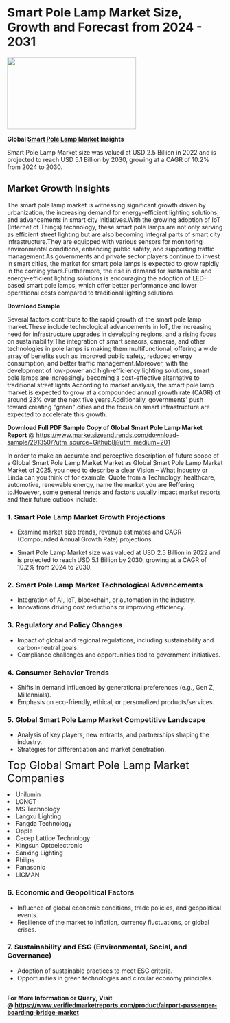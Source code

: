 <H1>Smart Pole Lamp Market Size, Growth and Forecast from 2024 - 2031</H1><img class="aligncenter size-medium wp-image-584254" src="https://thirdeyenews.in/wp-content/uploads/2024/09/Global-Market-Research-300x168.jpeg" alt="" width="300" height="168" /><p><strong>Global&nbsp;<a href="https://www.marketsizeandtrends.com/download-sample/291350/?utm_source=Github8j?utm_medium=201">Smart Pole Lamp Market</a> Insights</strong></p><p>Smart Pole Lamp Market size was valued at USD 2.5 Billion in 2022 and is projected to reach USD 5.1 Billion by 2030, growing at a CAGR of 10.2% from 2024 to 2030.</p><p><h2>Market Growth Insights</h2> <p>The smart pole lamp market is witnessing significant growth driven by urbanization, the increasing demand for energy-efficient lighting solutions, and advancements in smart city initiatives.With the growing adoption of IoT (Internet of Things) technology, these smart pole lamps are not only serving as efficient street lighting but are also becoming integral parts of smart city infrastructure.They are equipped with various sensors for monitoring environmental conditions, enhancing public safety, and supporting traffic management.As governments and private sector players continue to invest in smart cities, the market for smart pole lamps is expected to grow rapidly in the coming years.Furthermore, the rise in demand for sustainable and energy-efficient lighting solutions is encouraging the adoption of LED-based smart pole lamps, which offer better performance and lower operational costs compared to traditional lighting solutions.<p><strong>Download Sample</strong></p> <p>Several factors contribute to the rapid growth of the smart pole lamp market.These include technological advancements in IoT, the increasing need for infrastructure upgrades in developing regions, and a rising focus on sustainability.The integration of smart sensors, cameras, and other technologies in pole lamps is making them multifunctional, offering a wide array of benefits such as improved public safety, reduced energy consumption, and better traffic management.Moreover, with the development of low-power and high-efficiency lighting solutions, smart pole lamps are increasingly becoming a cost-effective alternative to traditional street lights.According to market analysis, the smart pole lamp market is expected to grow at a compounded annual growth rate (CAGR) of around 23% over the next five years.Additionally, governments' push toward creating "green" cities and the focus on smart infrastructure are expected to accelerate this growth.<p><span class=""><strong>Download Full PDF Sample Copy of Global Smart Pole Lamp Market Report</strong> @ <a href="https://www.marketsizeandtrends.com/download-sample/291350/?utm_source=Github8j?utm_medium=201" target="_blank">https://www.marketsizeandtrends.com/download-sample/291350/?utm_source=Github8j?utm_medium=201</a></span></p><p>In order to make an accurate and perceptive description of future scope of a Global&nbsp;Smart Pole Lamp Market Market as Global&nbsp;Smart Pole Lamp Market Market of 2025, you need to describe a clear Vision &ndash; What Industry or Linda can you think of for example: Quote from a Technology, healthcare, automotive, renewable energy, name the market you are Reffering to.However, some general trends and factors usually impact market reports and their future outlook include:</p><h3>1.&nbsp;<strong>Smart Pole Lamp Market Growth Projections</strong></h3><ul><li>Examine market size trends, revenue estimates and CAGR (Compounded Annual Growth Rate) projections.</li><li><p>Smart Pole Lamp Market size was valued at USD 2.5 Billion in 2022 and is projected to reach USD 5.1 Billion by 2030, growing at a CAGR of 10.2% from 2024 to 2030.</p></li></ul><h3>2.&nbsp;<strong>Smart Pole Lamp Market Technological Advancements</strong></h3><ul><li>Integration of AI, IoT, blockchain, or automation in the industry.</li><li>Innovations driving cost reductions or improving efficiency.</li></ul><h3>3.&nbsp;<strong>Regulatory and Policy Changes</strong></h3><ul><li>Impact of global and regional regulations, including sustainability and carbon-neutral goals.</li><li>Compliance challenges and opportunities tied to government initiatives.</li></ul><h3>4.&nbsp;<strong>Consumer Behavior Trends</strong></h3><ul><li>Shifts in demand influenced by generational preferences (e.g., Gen Z, Millennials).</li><li>Emphasis on eco-friendly, ethical, or personalized products/services.</li></ul><h3>5.&nbsp;<strong>Global Smart Pole Lamp Market Competitive Landscape</strong></h3><ul><li>Analysis of key players, new entrants, and partnerships shaping the industry.</li><li>Strategies for differentiation and market penetration.</li></ul><p data-pm-slice="1 1 []"><span style="color: inherit; font-family: inherit; font-size: 25px;">Top Global Smart Pole Lamp Market Companies</span></p><div class="" data-test-id=""><p><li>Unilumin</li><li> LONGT</li><li> MS Technology</li><li> Langxu Lighting</li><li> Fangda Technology</li><li> Opple</li><li> Cecep Lattice Technology</li><li> Kingsun Optoelectronic</li><li> Sanxing Lighting</li><li> Philips</li><li> Panasonic</li><li> LIGMAN</li></p></div><h3>6.&nbsp;<strong>Economic and Geopolitical Factors</strong></h3><ul><li>Influence of global economic conditions, trade policies, and geopolitical events.</li><li>Resilience of the market to inflation, currency fluctuations, or global crises.</li></ul><h3>7.&nbsp;<strong>Sustainability and ESG (Environmental, Social, and Governance)</strong></h3><ul><li>Adoption of sustainable practices to meet ESG criteria.</li><li>Opportunities in green technologies and circular economy principles.</li></ul><h2><strong style="font-size: 14px;">For More Information or Query, Visit @&nbsp;</strong><a style="background-color: #ffffff; font-size: 14px;" href="https://www.marketsizeandtrends.com/report/smart-pole-lamp-market/" target="_blank">https://www.verifiedmarketreports.com/product/airport-passenger-boarding-bridge-market</a></h2>